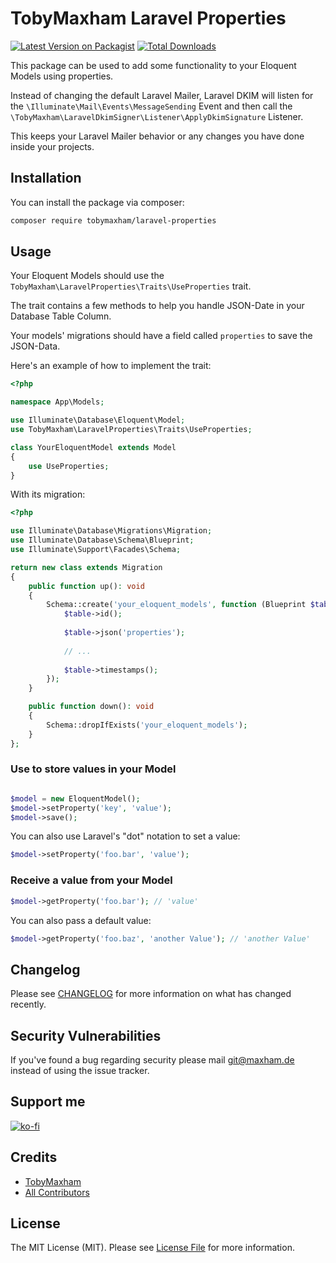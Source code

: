 # TobyMaxham Laravel Properties

[![Latest Version on Packagist](https://img.shields.io/packagist/v/tobymaxham/laravel-properties.svg?style=flat-square)](https://packagist.org/packages/tobymaxham/laravel-properties)
[![Total Downloads](https://img.shields.io/packagist/dt/tobymaxham/laravel-properties.svg?style=flat-square)](https://packagist.org/packages/tobymaxham/laravel-properties)

This package can be used to add some functionality to your Eloquent Models using properties.







Instead of changing the default Laravel Mailer, Laravel DKIM will listen for the `\Illuminate\Mail\Events\MessageSending`
Event and then call the `\TobyMaxham\LaravelDkimSigner\Listener\ApplyDkimSignature` Listener.

This keeps your Laravel Mailer behavior or any changes you have done inside your projects.

## Installation

You can install the package via composer:

```bash
composer require tobymaxham/laravel-properties
```

## Usage

Your Eloquent Models should use the `TobyMaxham\LaravelProperties\Traits\UseProperties` trait.

The trait contains a few methods to help you handle JSON-Date in your Database Table Column.

Your models' migrations should have a field called `properties` to save the JSON-Data.

Here's an example of how to implement the trait:

```php
<?php

namespace App\Models;

use Illuminate\Database\Eloquent\Model;
use TobyMaxham\LaravelProperties\Traits\UseProperties;

class YourEloquentModel extends Model
{
    use UseProperties;
}
```

With its migration:

```php
<?php

use Illuminate\Database\Migrations\Migration;
use Illuminate\Database\Schema\Blueprint;
use Illuminate\Support\Facades\Schema;

return new class extends Migration
{
    public function up(): void
    {
        Schema::create('your_eloquent_models', function (Blueprint $table) {
            $table->id();
            
            $table->json('properties');
            
            // ...
            
            $table->timestamps();
        });
    }

    public function down(): void
    {
        Schema::dropIfExists('your_eloquent_models');
    }
};
```

### Use to store values in your Model

```php

$model = new EloquentModel();
$model->setProperty('key', 'value');
$model->save();

```

You can also use Laravel's "dot" notation to set a value:

```php
$model->setProperty('foo.bar', 'value');
```


### Receive a value from your Model 

```php
$model->getProperty('foo.bar'); // 'value'
```

You can also pass a default value:

```php
$model->getProperty('foo.baz', 'another Value'); // 'another Value'
```


## Changelog

Please see [CHANGELOG](CHANGELOG.md) for more information on what has changed recently.


## Security Vulnerabilities

If you've found a bug regarding security please mail git@maxham.de instead of using the issue tracker.


## Support me

[![ko-fi](https://ko-fi.com/img/githubbutton_sm.svg)](https://ko-fi.com/Z8Z4NZKU)


## Credits

- [TobyMaxham](https://github.com/TobyMaxham)
- [All Contributors](../../contributors)


## License

The MIT License (MIT). Please see [License File](LICENSE.md) for more information.
